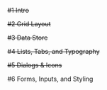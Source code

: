 ~~#1 Intro~~

~~#2 Grid Layout~~

~~#3 Data Store~~

~~#4 Lists, Tabs, and Typography~~

~~#5 Dialogs & Icons~~

#6 Forms, Inputs, and Styling
